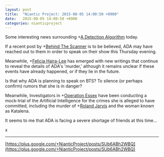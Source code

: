 ```yaml
---
layout: post
title:  "Niantic Project: 2015-08-05 14:00:50 +0900"
date:   2015-08-05 14:00:50 +0900
categories: nianticproject
---
```

Some interesting news surrounding +[A Detection Algorithm](https://plus.google.com/114076692022231059864 "") today.

If a recent post by +[Behind The Scanner](https://plus.google.com/113020726391023655192 "") is to be believed, ADA may have reached out to them in order to speak on their show this Thursday evening.

Meanwhile, +[Felicia Hajra-Lee](https://plus.google.com/118344555717370644832 "") has emerged with new writings that continue to reveal the details of ADA's 'murder,' although it remains unclear if these events have already happened, or if they lie in the future.

Is that why ADA is planning to speak on BTS? To silence (or perhaps confirm) rumors that she is in danger?

Meanwhile, Investigators in +[Operation Essex](https://plus.google.com/101577681173166935630 "") have been conducting a mock-trial of the Artificial Intelligence for the crimes she is alleged to have committed, including the murder of +[Roland Jarvis](https://plus.google.com/103568659333550762891 "") and the woman known as Katalena.

It seems to me that ADA is facing a severe shortage of friends at this time...

x
- - -
[https://plus.google.com/+NianticProject/posts/SUb6ABh2WBQ](https://plus.google.com/+NianticProject/posts/SUb6ABh2WBQ)
